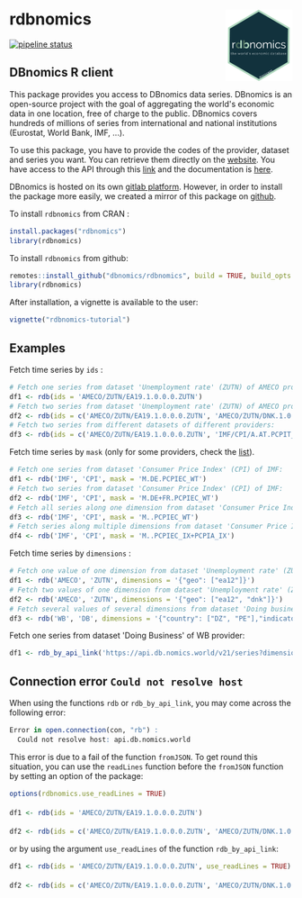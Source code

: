 # rdbnomics <img src="man/figures/logo.png" align="right" width="120" />

[![pipeline status](https://git.nomics.world/dbnomics/rdbnomics/badges/master/pipeline.svg)](https://git.nomics.world/dbnomics/rdbnomics/commits/master)

## DBnomics R client

This package provides you access to DBnomics data series. DBnomics is an open-source project with the goal of aggregating the world's economic data in one location, free of charge to the public. DBnomics covers hundreds of millions of series from international and national institutions (Eurostat, World Bank, IMF, ...).

To use this package, you have to provide the codes of the provider, dataset and series you want. You can retrieve them directly on the <a href="https://db.nomics.world/" target="_blank">website</a>. You have access to the API through this <a href="http://api.db.nomics.world/" target="_blank">link</a> and the documentation is <a href="https://api.db.nomics.world/apidocs" target="_blank">here</a>.

DBnomics is hosted on its own <a href="https://git.nomics.world/" target="_blank">gitlab platform</a>. However, in order to install the package more easily, we created a mirror of this package on <a href="https://github.com/dbnomics/rdbnomics" target="_blank">github</a>.

To install `rdbnomics` from CRAN :

```r
install.packages("rdbnomics")
library(rdbnomics)
```

To install `rdbnomics` from github:

```r
remotes::install_github("dbnomics/rdbnomics", build = TRUE, build_opts = c("--no-resave-data", "--no-manual"), force = TRUE)
library(rdbnomics)
```

After installation, a vignette is available to the user:
```r
vignette("rdbnomics-tutorial")
```

## Examples
Fetch time series by `ids` :
```r
# Fetch one series from dataset 'Unemployment rate' (ZUTN) of AMECO provider:
df1 <- rdb(ids = 'AMECO/ZUTN/EA19.1.0.0.0.ZUTN')
# Fetch two series from dataset 'Unemployment rate' (ZUTN) of AMECO provider:
df2 <- rdb(ids = c('AMECO/ZUTN/EA19.1.0.0.0.ZUTN', 'AMECO/ZUTN/DNK.1.0.0.0.ZUTN'))
# Fetch two series from different datasets of different providers:
df3 <- rdb(ids = c('AMECO/ZUTN/EA19.1.0.0.0.ZUTN', 'IMF/CPI/A.AT.PCPIT_IX'))
```

Fetch time series by `mask` (only for some providers, check the <a href="https://git.nomics.world/dbnomics/dbnomics-api/blob/master/dbnomics_api/application.cfg" target="_blank">list</a>).
```r
# Fetch one series from dataset 'Consumer Price Index' (CPI) of IMF:
df1 <- rdb('IMF', 'CPI', mask = 'M.DE.PCPIEC_WT')
# Fetch two series from dataset 'Consumer Price Index' (CPI) of IMF:
df2 <- rdb('IMF', 'CPI', mask = 'M.DE+FR.PCPIEC_WT')
# Fetch all series along one dimension from dataset 'Consumer Price Index' (CPI) of IMF:
df3 <- rdb('IMF', 'CPI', mask = 'M..PCPIEC_WT')
# Fetch series along multiple dimensions from dataset 'Consumer Price Index' (CPI) of IMF:
df4 <- rdb('IMF', 'CPI', mask = 'M..PCPIEC_IX+PCPIA_IX')
```

Fetch time series by `dimensions` :
```r
# Fetch one value of one dimension from dataset 'Unemployment rate' (ZUTN) of AMECO provider:
df1 <- rdb('AMECO', 'ZUTN', dimensions = '{"geo": ["ea12"]}')
# Fetch two values of one dimension from dataset 'Unemployment rate' (ZUTN) of AMECO provider:
df2 <- rdb('AMECO', 'ZUTN', dimensions = '{"geo": ["ea12", "dnk"]}')
# Fetch several values of several dimensions from dataset 'Doing business' (DB) of World Bank:
df3 <- rdb('WB', 'DB', dimensions = '{"country": ["DZ", "PE"],"indicator": ["ENF.CONT.COEN.COST.ZS","IC.REG.COST.PC.FE.ZS"]}')
```

Fetch one series from dataset 'Doing Business' of WB provider:
```r
df1 <- rdb_by_api_link('https://api.db.nomics.world/v21/series?dimensions=%7B%22country%22%3A%5B%22FR%22%2C%22IT%22%2C%22ES%22%5D%2C%22indicator%22%3A%5B%22IC.REG.PROC.FE.NO%22%5D%7D&provider_code=WB&dataset_code=DB&format=json')
```

## Connection error `Could not resolve host`
When using the functions `rdb` or `rdb_by_api_link`, you may come across the following error:
```r
Error in open.connection(con, "rb") :
  Could not resolve host: api.db.nomics.world
```
This error is due to a fail of the function `fromJSON`. To get round this situation, you can use the `readLines` function before the `fromJSON` function by setting an option of the package:
```r
options(rdbnomics.use_readLines = TRUE)

df1 <- rdb(ids = 'AMECO/ZUTN/EA19.1.0.0.0.ZUTN')

df2 <- rdb(ids = c('AMECO/ZUTN/EA19.1.0.0.0.ZUTN', 'AMECO/ZUTN/DNK.1.0.0.0.ZUTN'))
```
or by using the argument `use_readLines` of the function `rdb_by_api_link`:
```r
df1 <- rdb(ids = 'AMECO/ZUTN/EA19.1.0.0.0.ZUTN', use_readLines = TRUE)

df2 <- rdb(ids = c('AMECO/ZUTN/EA19.1.0.0.0.ZUTN', 'AMECO/ZUTN/DNK.1.0.0.0.ZUTN'), use_readLines = TRUE)
```
